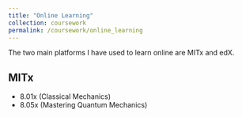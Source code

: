 ```yaml
---
title: "Online Learning"
collection: coursework
permalink: /coursework/online_learning
---
```


The two main platforms I have used to learn online are MITx and edX.

## MITx
* 8.01x (Classical Mechanics)
* 8.05x (Mastering Quantum Mechanics)